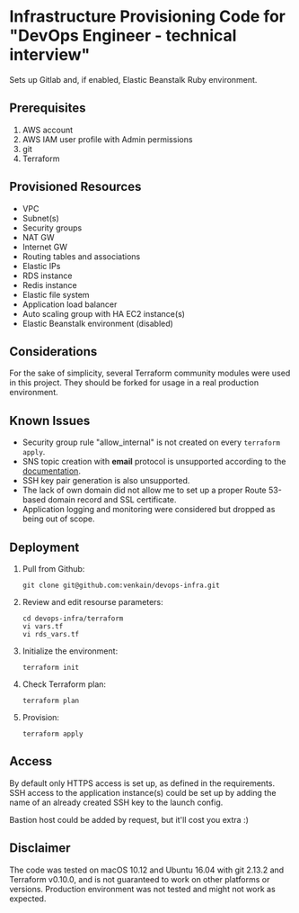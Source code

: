 # Infrastructure Provisioning Code for "DevOps Engineer - technical interview"
Sets up Gitlab and, if enabled, Elastic Beanstalk Ruby environment.
## Prerequisites

1. AWS account
1. AWS IAM user profile with Admin permissions
1. git
1. Terraform

## Provisioned Resources
* VPC
* Subnet(s)
* Security groups
* NAT GW
* Internet GW
* Routing tables and associations
* Elastic IPs
* RDS instance
* Redis instance
* Elastic file system
* Application load balancer
* Auto scaling group with HA EC2 instance(s)
* Elastic Beanstalk environment (disabled)

## Considerations

For the sake of simplicity, several Terraform community modules were used in this project. They should be forked for usage in a real production environment.

## Known Issues
* Security group rule "allow_internal" is not created on every `terraform apply`.
* SNS topic creation with **email** protocol is unsupported according to the [documentation](https://www.terraform.io/docs/providers/aws/r/sns_topic_subscription.html).
* SSH key pair generation is also unsupported.
* The lack of own domain did not allow me to set up a proper Route 53-based domain record and SSL certificate.
* Application logging and monitoring were considered but dropped as being out of scope.

## Deployment

1. Pull from Github:
    ```
    git clone git@github.com:venkain/devops-infra.git
    ```
1. Review and edit resourse parameters:
    ```
    cd devops-infra/terraform
    vi vars.tf
    vi rds_vars.tf
    ```
1. Initialize the environment:
    ```
    terraform init
    ```
1. Check Terraform plan:
    ```
    terraform plan
    ```
1. Provision:
    ```
    terraform apply
    ```

## Access
By default only HTTPS access is set up, as defined in the requirements. SSH access to the application instance(s) could be set up by adding the name of an already created SSH key to the launch config.

Bastion host could be added by request, but it'll cost you extra :)

## Disclaimer
The code was tested on macOS 10.12 and Ubuntu 16.04 with git 2.13.2 and Terraform v0.10.0, and is not guaranteed to work on other platforms or versions. Production environment was not tested and might not work as expected.
